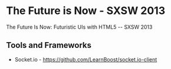 The Future is Now - SXSW 2013
==============

The Future Is Now: Futuristic UIs with HTML5 -- SXSW 2013

## Tools and Frameworks
* Socket.io - https://github.com/LearnBoost/socket.io-client

